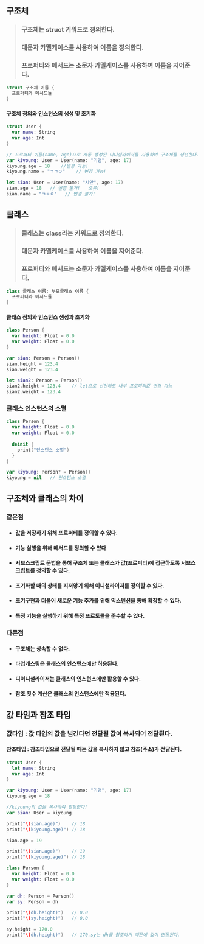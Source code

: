 ## 구조체

> ### 구조체는 struct 키워드로 정의한다.
>
> ### 대문자 카멜케이스를 사용하여 이름을 정의한다.
>
> ### 프로퍼티와 메서드는 소문자 카멜케이스를 사용하여 이름을 지어준다.

```swift
struct 구조체 이름 {
  프로퍼티와 메서드들
}
```

#### 구조체 정의와 인스턴스의 생성 및 초기화

```swift
struct User {
  var name: String
  var age: Int
}

// 프로퍼티 이름(name, age)으로 자동 생성된 이니셜라이저를 사용하여 구조체를 생선한다.
var kiyoung: User = User(name: "기영", age: 17)
kiyoung.age = 18	//변경 가능!
kiyoung.name = "ㄱㄱㅇ"	// 변경 가능!

let sian: User = User(name: "시안", age: 17)
sian.age = 18	// 변경 불가!	오류!
sian.name = "ㄱㅅㅇ"	// 변경 불가!
```



## 클래스

> ### 클래스는 class라는 키워드로 정의한다.
>
> ### 대문자 카멜케이스를 사용하여 이름을 지어준다.
>
> ### 프로퍼티와 메서드는 소문자 카멜케이스를 사용하여 이름을 지어준다.

```swift
class 클래스 이름: 부모클래스 이름 {
  프로퍼티와 메서드들
}
```

#### 클래스 정의와 인스턴스 생성과 초기화

```swift
class Person {
  var height: Float = 0.0
  var weight: Float = 0.0
}

var sian: Person = Person()
sian.height = 123.4
sian.weight = 123.4

let sian2: Person = Person()
sian2.height = 123.4	// let으로 선언해도 내부 프로퍼티값 변경 가능
sian2.weight = 123.4
```

### 클래스 인스턴스의 소멸

```swift
class Person {
  var height: Float = 0.0
  var weight: Float = 0.0
  
  deinit {
    print("인스턴스 소멸")
  }
}

var kiyoung: Person? = Person()
kiyoung = nil	// 인스턴스 소멸
```



## 구조체와 클래스의 차이

### 같은점

- #### 값을 저장하기 위해 프로퍼티를 정의할 수 있다.

- #### 기능 실행을 위해 메서드를 정의할 수 있다

- #### 서브스크립트 문법을 통해 구조체 또는 클래스가 값(프로퍼티)에 접근하도록 서브스크립트를 정의할 수 있다.

- #### 초기화할 때의 상태를 지저앟기 위해 이니셜라이저를 정의할 수 있다.

- #### 초기구현과 더불어 새로운 기능 추가를 위해 익스텐션을 통해 확장할 수 있다.

- #### 특정 기능을 실행하기 위해 특정 프로토콜을 준수할 수 있다.

### 다른점

- #### 구조체는 상속할 수 없다.

- #### 타입캐스팅은 클래스의 인스턴스에만 허용된다.

- #### 디이니셜라이저는 클래스의 인스턴스에만 활용할 수 있다.

- #### 참조 횟수 계산은 클래스의 인스턴스에만 적용된다.



## 값 타임과 참조 타입

### 값타입 : 값 타입의 값을 넘긴다면 전달될 값이 복사되어 전달된다.

#### 참조타입 : 참조타입으로 전달될 때는 값을 복사하지 않고 참조(주소)가 전달된다.



```swift
struct User {
  let name: String
  var age: Int
}

var kiyoung: User = User(name: "기영", age: 17)
kiyoung.age = 18

//kiyoung의 값을 복사하여 할당한다!
var sian: User = kiyoung

print("\(sian.age)")	// 18
print("\(kiyoung.age)")	// 18

sian.age = 19

print("\(sian.age)")	// 19
print("\(kiyoung.age)")	// 18

class Person {
  var height: Float = 0.0
  var weight: Float = 0.0
}

var dh: Person = Person()
var sy: Person = dh

print("\(dh.height)")	// 0.0
print("\(sy.height)")	// 0.0

sy.height = 170.0
print("\(dh.height)")	// 170.sy는 dh를 참조하기 때문에 값이 변동된다.
```

